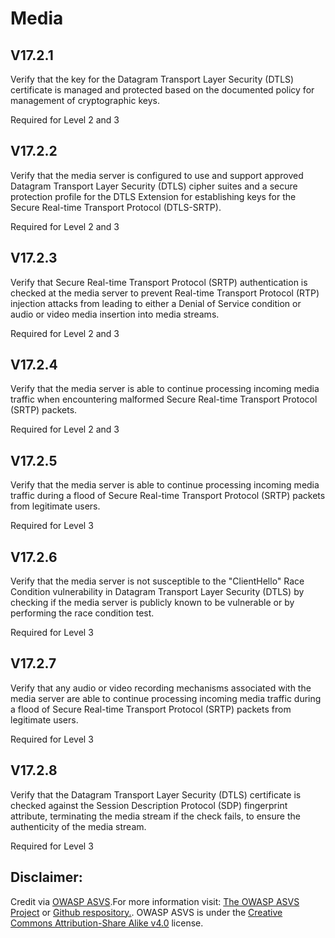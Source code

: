 #  Media
## V17.2.1

Verify that the key for the Datagram Transport Layer Security (DTLS) certificate is managed and protected based on the documented policy for management of cryptographic keys.

Required for Level 2 and 3

## V17.2.2

Verify that the media server is configured to use and support approved Datagram Transport Layer Security (DTLS) cipher suites and a secure protection profile for the DTLS Extension for establishing keys for the Secure Real-time Transport Protocol (DTLS-SRTP).

Required for Level 2 and 3

## V17.2.3

Verify that Secure Real-time Transport Protocol (SRTP) authentication is checked at the media server to prevent Real-time Transport Protocol (RTP) injection attacks from leading to either a Denial of Service condition or audio or video media insertion into media streams.

Required for Level 2 and 3

## V17.2.4

Verify that the media server is able to continue processing incoming media traffic when encountering malformed Secure Real-time Transport Protocol (SRTP) packets.

Required for Level 2 and 3

## V17.2.5

Verify that the media server is able to continue processing incoming media traffic during a flood of Secure Real-time Transport Protocol (SRTP) packets from legitimate users.

Required for Level 3

## V17.2.6

Verify that the media server is not susceptible to the "ClientHello" Race Condition vulnerability in Datagram Transport Layer Security (DTLS) by checking if the media server is publicly known to be vulnerable or by performing the race condition test.

Required for Level 3

## V17.2.7

Verify that any audio or video recording mechanisms associated with the media server are able to continue processing incoming media traffic during a flood of Secure Real-time Transport Protocol (SRTP) packets from legitimate users.

Required for Level 3

## V17.2.8

Verify that the Datagram Transport Layer Security (DTLS) certificate is checked against the Session Description Protocol (SDP) fingerprint attribute, terminating the media stream if the check fails, to ensure the authenticity of the media stream.

Required for Level 3

## Disclaimer:

Credit via [OWASP ASVS](https://owasp.org/www-project-application-security-verification-standard/).For more information visit: [The OWASP ASVS Project](https://owasp.org/www-project-application-security-verification-standard/) or [Github respository.](https://github.com/OWASP/ASVS). OWASP ASVS is under the [Creative Commons Attribution-Share Alike v4.0](https://github.com/OWASP/ASVS/blob/v5.0.0/LICENSE.md) license.

